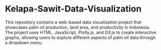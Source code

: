 # Kelapa-Sawit-Data-Visualization
This repository contains a web-based data visualization project that showcases palm oil production, land area, and productivity in Indonesia. The project uses HTML, JavaScript, Plotly.js, and D3.js to create interactive graphs, allowing users to explore different aspects of palm oil data through a dropdown menu.
